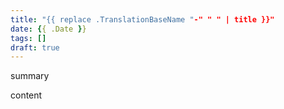 ```yaml
---
title: "{{ replace .TranslationBaseName "-" " " | title }}"
date: {{ .Date }}
tags: []
draft: true
---
```

summary
<!--more-->
content
